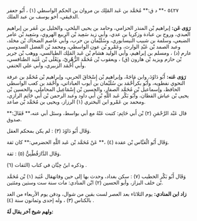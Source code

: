 ٥٤٢٧ -** د ق:** مُحَمَّد بن عَبد المَلِك بن مروان بن الحكم الواسطي (١) ، أَبُو جعفر الدقيقي، أخو يوسف بن عبد الملك.

**رَوَى عَن:** إبراهيم بْن المنذر الحزامي، وحامد بن يحيى البلخي، والخليل بن عُمَر بن إبراهيم العبدي، وروح بن عبادة وزكريا بن عدي، وأبي زيد سَعِيد بْن الربيع الهروي، وسَعِيد بْن عامر الضبعي، وسلمة بن شبيب النيسابوري، وسُلَيْمان بن حرب، وأبي عاصم الضحاك بْن مخلد، وعبد الصمد بْن عَبْدِ الوارث، وعَمْرو بْن عون الواسطي، ومحمد بْن الفضل السدوسي عارم (د) ، ومسلم بن إبراهيم، وأبي الوليد هشام بْن عَبد المَلِك الطيالسي، ووهب بْن جرير بْن حازم ويزيد بْن هارون (ق) ، ويعقوب بْن مُحَمَّد الزُّهْرِيّ، ويَعْلَى بْن عُبَيد الطنافسي، وأبي أَحْمَد الزبيري، وأبي علي الحنفي.

**رَوَى عَنه:** أَبُو دَاوُدَ، وابن مَاجَهْ، وإبراهيم بْن إِسْحَاقَ الحربي، وإبراهيم بْن مُحَمَّدِ بن عرفة النحوي نفطويه، وأَبُو بكرأَحْمَد بن سُلَيْمان بن أيوب العباداني، وأَحْمَد بن كعب الواسطي الحافظ، وإسماعيل بْن مُحَمَّد الصفار، والحسين بْن إِسْمَاعِيل المحاملي، والحسين بْن يحيى بْن عياش القطان، وأَبُو بَكْر عَبد اللَّهِ بْن أَبي داود وعبد الرحمن بْن أَبي حَاتِم الرازي، ومحمد بن عَمْرو ابن البختري (١) الرزاز، ويحيى بن مُحَمَّد بْن صاعد.

قال عَبْد الرَّحْمَنِ (٢) بْن أَبي حَاتِم: كتبت عَنْهُ مع أبي بواسط، وسئل أبي عنه،** فَقَالَ:** صدوق.

وَقَال أَبُو دَاوُدَ (٣) : لم يكن بمحكم العقل.

وَقَال أَبُو الْعَبَّاس بْن عقدة (٤) ،** عَنْ مُحَمَّد بْن عَبد اللَّهِ الحضرمي:** كان ثقة.

وَقَال الدَّارَقُطْنِيُّ (٥) : ثقة.

وذكره ابنُ حِبَّان في كتاب (الثقات (٦) .

وَقَال أَبُو بَكْر الخطيب (٧) : سكن بغداد، وحدث بها إلى حين وفاتهقال عُبَيد (١) بْن مُحَمَّد بْن خلف البزاز، وأبو الحسين (٢) ابْن المنادي: مات سنة ست وستين ومئتين.

**زاد ابن المنادي:** يوم الثلاثاء بعد العصر لست بقين من شوال، ودفن يوم الأربعاء من الغد بالكناس (٣) ، وله إحدى وثمانون سنة (٤) .

**ولهم شيخ آخر يقال لَهُ:**